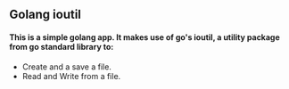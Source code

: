 ## Golang ioutil

#### This is a simple golang app. It makes use of go's ioutil, a utility package from go standard library to:

* Create and a save a file.
* Read and Write from a file.

